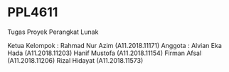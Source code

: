 # PPL4611
Tugas Proyek Perangkat Lunak

Ketua Kelompok  :  Rahmad Nur Azim 	(A11.2018.11171)
Anggota         :  Alvian Eka Hada  	(A11.2018.11203)
			             Hanif Mustofa 		(A11.2018.11154)
			             Firman Afsal 		(A11.2018.11206)
			             Rizal Hidayat		(A11.2018.11573)

